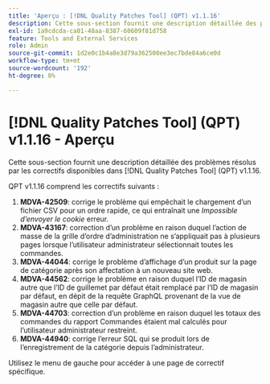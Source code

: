 ```yaml
---
title: 'Aperçu : [!DNL Quality Patches Tool] (QPT) v1.1.16'
description: Cette sous-section fournit une description détaillée des problèmes résolus par les correctifs disponibles dans [!DNL Quality Patches Tool] (QPT) v1.1.16.
exl-id: 1a9cdcda-ca01-48aa-8387-60609f81d758
feature: Tools and External Services
role: Admin
source-git-commit: 1d2e0c1b4a8e3d79a362500ee3ec7bde84a6ce0d
workflow-type: tm+mt
source-wordcount: '192'
ht-degree: 0%

---
```


# [!DNL Quality Patches Tool] (QPT) v1.1.16 - Aperçu

Cette sous-section fournit une description détaillée des problèmes résolus par les correctifs disponibles dans [!DNL Quality Patches Tool] (QPT) v1.1.16.

QPT v1.1.16 comprend les correctifs suivants :

1. **MDVA-42509**: corrige le problème qui empêchait le chargement d’un fichier CSV pour un ordre rapide, ce qui entraînait une *Impossible d’envoyer le cookie* erreur.
1. **MDVA-43167**: correction d’un problème en raison duquel l’action de masse de la grille d’ordre d’administration ne s’appliquait pas à plusieurs pages lorsque l’utilisateur administrateur sélectionnait toutes les commandes.
1. **MDVA-44044**: corrige le problème d’affichage d’un produit sur la page de catégorie après son affectation à un nouveau site web.
1. **MDVA-44562**: corrige le problème en raison duquel l’ID de magasin autre que l’ID de guillemet par défaut était remplacé par l’ID de magasin par défaut, en dépit de la requête GraphQL provenant de la vue de magasin autre que celle par défaut.
1. **MDVA-44703**: correction d’un problème en raison duquel les totaux des commandes du rapport Commandes étaient mal calculés pour l’utilisateur administrateur restreint.
1. **MDVA-44940**: corrige l’erreur SQL qui se produit lors de l’enregistrement de la catégorie depuis l’administrateur.

Utilisez le menu de gauche pour accéder à une page de correctif spécifique.
